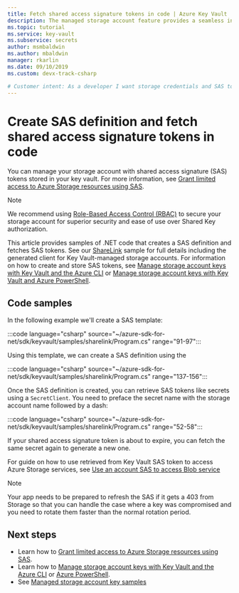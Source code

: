 ```yaml
---
title: Fetch shared access signature tokens in code | Azure Key Vault
description: The managed storage account feature provides a seamless integration between Azure Key Vault and an Azure storage account. This sample uses the Azure SDK for .NET to manage SAS tokens.
ms.topic: tutorial
ms.service: key-vault
ms.subservice: secrets
author: msmbaldwin
ms.author: mbaldwin
manager: rkarlin
ms.date: 09/10/2019
ms.custom: devx-track-csharp

# Customer intent: As a developer I want storage credentials and SAS tokens to be managed securely by Azure Key Vault.
---
```

# Create SAS definition and fetch shared access signature tokens in code

You can manage your storage account with shared access signature (SAS) tokens stored in your key vault. For more information, see [Grant limited access to Azure Storage resources using SAS](../../storage/common/storage-sas-overview.md).

> [!NOTE]
> We recommend using [Role-Based Access Control (RBAC)](../../storage/common/storage-auth-aad.md) to secure your storage account for superior security and ease of use over Shared Key authorization.

This article provides samples of .NET code that creates a SAS definition and fetches SAS tokens. See our [ShareLink](/samples/azure/azure-sdk-for-net/share-link/) sample for full details including the generated client for Key Vault-managed storage accounts. For information on how to create and store SAS tokens, see [Manage storage account keys with Key Vault and the Azure CLI](overview-storage-keys.md) or [Manage storage account keys with Key Vault and Azure PowerShell](overview-storage-keys-powershell.md).

## Code samples

In the following example we'll create a SAS template:

:::code language="csharp" source="~/azure-sdk-for-net/sdk/keyvault/samples/sharelink/Program.cs" range="91-97":::

Using this template, we can create a SAS definition using the 

:::code language="csharp" source="~/azure-sdk-for-net/sdk/keyvault/samples/sharelink/Program.cs" range="137-156":::

Once the SAS definition is created, you can retrieve SAS tokens like secrets using a `SecretClient`. You need to preface the secret name with the storage account name followed by a dash:

:::code language="csharp" source="~/azure-sdk-for-net/sdk/keyvault/samples/sharelink/Program.cs" range="52-58":::

If your shared access signature token is about to expire, you can fetch the same secret again to generate a new one.

For guide on how to use retrieved from Key Vault SAS token to access Azure Storage services, see [Use an account SAS to access Blob service](../../storage/common/storage-account-sas-create-dotnet.md#use-an-account-sas-from-a-client)

> [!NOTE]
> Your app needs to be prepared to refresh the SAS if it gets a 403 from Storage so that you can handle the case where a key was compromised and you need to rotate them faster than the normal rotation period. 

## Next steps
- Learn how to [Grant limited access to Azure Storage resources using SAS](../../storage/common/storage-sas-overview.md).
- Learn how to [Manage storage account keys with Key Vault and the Azure CLI](overview-storage-keys.md) or [Azure PowerShell](overview-storage-keys-powershell.md).
- See [Managed storage account key samples](https://github.com/Azure-Samples?utf8=%E2%9C%93&q=key+vault+storage&type=&language=)